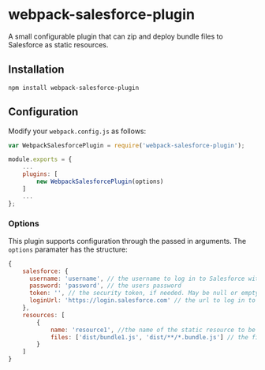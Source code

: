 # webpack-salesforce-plugin
A small configurable plugin that can zip and deploy bundle files to Salesforce as static resources.

## Installation

```npm install webpack-salesforce-plugin```

## Configuration

Modify your ```webpack.config.js``` as follows:

```js
var WebpackSalesforcePlugin = require('webpack-salesforce-plugin');

module.exports = {
    ...
    plugins: [
        new WebpackSalesforcePlugin(options)
    ]
    ...
};
```

### Options

This plugin supports configuration through the passed in arguments. The ```options``` paramater has the structure:

```js
{
    salesforce: {
      username: 'username', // the username to log in to Salesforce with
      password: 'password', // the users password
      token: '', // the security token, if needed. May be null or empty string if not required. Default ''.
      loginUrl: 'https://login.salesforce.com' // the url to log in to salesforce with. Generally one of https://test.salesforce.com or https://login.salesforce.com. Default 'https://login.salesforce.com'.
    },
    resources: [
        {
            name: 'resource1', //the name of the static resource to be created/updated in Salesforce
            files: ['dist/bundle1.js', 'dist/**/*.bundle.js'] // the files to include in the static resource folder, may be in glob format
        }
    ]
}
```